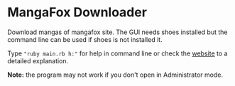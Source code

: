 # MangaFox Downloader
Download mangas of mangafox site. The GUI needs shoes installed but the command line can be used if shoes is not installed it.  

Type ``"ruby main.rb h:"`` for help in command line or check the [website](https://hermespasser.github.io/p/mangafoxdownloader/) to a detailed explanation.  

**Note:** the program may not work if you don't open in Administrator mode. 
